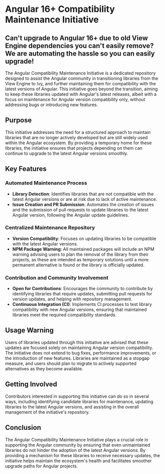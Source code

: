 # Angular 16+ Compatibility Maintenance Initiative

## Can't upgrade to Angular 16+ due to old View Engine dependencies you can't easily remove? We are automating the hassle so you can easily upgrade! 

The Angular Compatibility Maintenance Initiative is a dedicated repository designed to assist the Angular community in transitioning libraries from the View Engine to Ivy, and further maintaining them for compatibility with the latest versions of Angular. This initiative goes beyond the transition, aiming to keep these libraries updated with Angular's latest releases, albeit with a focus on maintenance for Angular version compatibility only, without addressing bugs or introducing new features.

## Purpose

This initiative addresses the need for a structured approach to maintain libraries that are no longer actively developed but are still widely used within the Angular ecosystem. By providing a temporary home for these libraries, the initiative ensures that projects depending on them can continue to upgrade to the latest Angular versions smoothly.

## Key Features

### Automated Maintenance Process

- **Library Detection**: Identifies libraries that are not compatible with the latest Angular versions or are at risk due to lack of active maintenance.
- **Issue Creation and PR Submission**: Automates the creation of issues and the submission of pull requests to update libraries to the latest Angular version, following the Angular update guidelines.

### Centralized Maintenance Repository

- **Version Compatibility**: Focuses on updating libraries to be compatible with the latest Angular versions.
- **NPM Package Warning**: All maintained packages will include an NPM warning advising users to plan the removal of the library from their projects, as these are intended as temporary solutions until a more permanent alternative is found or the library is officially updated.

### Contribution and Community Involvement

- **Open for Contributions**: Encourages the community to contribute by identifying libraries that require updates, submitting pull requests for version updates, and helping with repository management.
- **Continuous Integration (CI)**: Implements CI processes to test library compatibility with new Angular versions, ensuring that maintained libraries meet the required compatibility standards.

## Usage Warning

Users of libraries updated through this initiative are advised that these updates are focused solely on maintaining Angular version compatibility. The initiative does not extend to bug fixes, performance improvements, or the introduction of new features. Libraries are maintained as a stopgap measure, and users should plan to migrate to actively supported alternatives as they become available.

## Getting Involved

Contributors interested in supporting this initiative can do so in several ways, including identifying candidate libraries for maintenance, updating libraries to the latest Angular versions, and assisting in the overall management of the initiative's repository.

## Conclusion

The Angular Compatibility Maintenance Initiative plays a crucial role in supporting the Angular community by ensuring that even unmaintained libraries do not hinder the adoption of the latest Angular versions. By providing a mechanism for these libraries to receive necessary updates, the initiative helps maintain the ecosystem's health and facilitates smoother upgrade paths for Angular projects.
